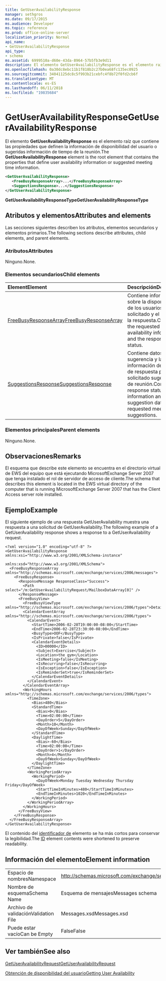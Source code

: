 ```yaml
---
title: GetUserAvailabilityResponse
manager: sethgros
ms.date: 09/17/2015
ms.audience: Developer
ms.topic: reference
ms.prod: office-online-server
localization_priority: Normal
api_name:
- GetUserAvailabilityResponse
api_type:
- schema
ms.assetid: 6999510a-d60e-43da-8964-57b5fb3e9d11
description: El elemento GetUserAvailabilityResponse es el elemento raíz que contiene las propiedades que definen la información de disponibilidad del usuario o sugeridas información de tiempo de la reunión.
ms.openlocfilehash: 0a30dc8ebc11b1f818b2c27b0ea68fc135ec0925
ms.sourcegitcommit: 34041125dc8c5f993b21cebfc4f8b72f0fd2cb6f
ms.translationtype: MT
ms.contentlocale: es-ES
ms.lasthandoff: 06/11/2018
ms.locfileid: "19835684"
---
```

# <a name="getuseravailabilityresponse"></a><span data-ttu-id="9d665-103">GetUserAvailabilityResponse</span><span class="sxs-lookup"><span data-stu-id="9d665-103">GetUserAvailabilityResponse</span></span>

<span data-ttu-id="9d665-104">El elemento **GetUserAvailabilityResponse** es el elemento raíz que contiene las propiedades que definen la información de disponibilidad del usuario o sugeridas información de tiempo de la reunión.</span><span class="sxs-lookup"><span data-stu-id="9d665-104">The **GetUserAvailabilityResponse** element is the root element that contains the properties that define user availability information or suggested meeting time information.</span></span> 
  
```xml
<GetUserAvailabilityResponse>
   <FreeBusyResponseArray>...</FreeBusyResponseArray>
   <SuggestionsResponse>...</SuggestionsResponse>
</GetUserAvailabilityResponse>
```

 <span data-ttu-id="9d665-105">**GetUserAvailabilityResponseType**</span><span class="sxs-lookup"><span data-stu-id="9d665-105">**GetUserAvailabilityResponseType**</span></span>
## <a name="attributes-and-elements"></a><span data-ttu-id="9d665-106">Atributos y elementos</span><span class="sxs-lookup"><span data-stu-id="9d665-106">Attributes and elements</span></span>

<span data-ttu-id="9d665-107">Las secciones siguientes describen los atributos, elementos secundarios y elementos primarios.</span><span class="sxs-lookup"><span data-stu-id="9d665-107">The following sections describe attributes, child elements, and parent elements.</span></span>
  
### <a name="attributes"></a><span data-ttu-id="9d665-108">Atributos</span><span class="sxs-lookup"><span data-stu-id="9d665-108">Attributes</span></span>

<span data-ttu-id="9d665-109">Ninguno.</span><span class="sxs-lookup"><span data-stu-id="9d665-109">None.</span></span>
  
### <a name="child-elements"></a><span data-ttu-id="9d665-110">Elementos secundarios</span><span class="sxs-lookup"><span data-stu-id="9d665-110">Child elements</span></span>

|<span data-ttu-id="9d665-111">**Element**</span><span class="sxs-lookup"><span data-stu-id="9d665-111">**Element**</span></span>|<span data-ttu-id="9d665-112">**Descripción**</span><span class="sxs-lookup"><span data-stu-id="9d665-112">**Description**</span></span>|
|:-----|:-----|
|[<span data-ttu-id="9d665-113">FreeBusyResponseArray</span><span class="sxs-lookup"><span data-stu-id="9d665-113">FreeBusyResponseArray</span></span>](freebusyresponsearray.md) <br/> |<span data-ttu-id="9d665-114">Contiene información sobre la disponibilidad de los usuarios solicitado y el estado de la respuesta.</span><span class="sxs-lookup"><span data-stu-id="9d665-114">Contains the requested users' availability information and the response status.</span></span>  <br/> |
|[<span data-ttu-id="9d665-115">SuggestionsResponse</span><span class="sxs-lookup"><span data-stu-id="9d665-115">SuggestionsResponse</span></span>](suggestionsresponse.md) <br/> |<span data-ttu-id="9d665-116">Contiene datos de sugerencia y la información de estado de respuesta para solicitado sugerencias de reunión.</span><span class="sxs-lookup"><span data-stu-id="9d665-116">Contains response status information and suggestion data for requested meeting suggestions.</span></span>  <br/> |
   
### <a name="parent-elements"></a><span data-ttu-id="9d665-117">Elementos principales</span><span class="sxs-lookup"><span data-stu-id="9d665-117">Parent elements</span></span>

<span data-ttu-id="9d665-118">Ninguno.</span><span class="sxs-lookup"><span data-stu-id="9d665-118">None.</span></span>
  
## <a name="remarks"></a><span data-ttu-id="9d665-119">Observaciones</span><span class="sxs-lookup"><span data-stu-id="9d665-119">Remarks</span></span>

<span data-ttu-id="9d665-120">El esquema que describe este elemento se encuentra en el directorio virtual de EWS del equipo que está ejecutando MicrosoftExchange Server 2007 que tenga instalado el rol de servidor de acceso de cliente.</span><span class="sxs-lookup"><span data-stu-id="9d665-120">The schema that describes this element is located in the EWS virtual directory of the computer that is running MicrosoftExchange Server 2007 that has the Client Access server role installed.</span></span>
  
## <a name="example"></a><span data-ttu-id="9d665-121">Ejemplo</span><span class="sxs-lookup"><span data-stu-id="9d665-121">Example</span></span>

<span data-ttu-id="9d665-122">El siguiente ejemplo de una respuesta GetUserAvailability muestra una respuesta a una solicitud de GetUserAvailability.</span><span class="sxs-lookup"><span data-stu-id="9d665-122">The following example of a GetUserAvailability response shows a response to a GetUserAvailability request.</span></span>
  
```
<?xml version="1.0" encoding="utf-8" ?>
<GetUserAvailabilityResponse xmlns:xsi="http://www.w3.org/2001/XMLSchema-instance"
                             xmlns:xsd="http://www.w3.org/2001/XMLSchema">
  <FreeBusyResponseArray xmlns="http://schemas.microsoft.com/exchange/services/2006/messages">
    <FreeBusyResponse>
      <ResponseMessage ResponseClass="Success">
        <Path select="/m:GetUserAvailabilityRequest/MailboxDataArray[0]" />
      </ResponseMessage>
      <FreeBusyView>
        <FreeBusyViewType xmlns="http://schemas.microsoft.com/exchange/services/2006/types">Detailed</FreeBusyViewType>
        <CalendarEventArray xmlns="http://schemas.microsoft.com/exchange/services/2006/types">
          <CalendarEvent>
            <StartTime>2006-02-28T19:00:00-08:00</StartTime>
            <EndTime>2006-02-28T23:30:00-08:00</EndTime>
            <BusyType>OOF</BusyType>
            <IsPrivate>false</IsPrivate>
            <CalendarEventDetails>
              <ID>00000</ID>
              <Subject>Exercise</Subject>
              <Location>the gym</Location>
              <IsMeeting>false</IsMeeting>
              <IsRecurring>false</IsRecurring>
              <IsException>false</IsException>
              <IsReminderSet>true</IsReminderSet>
            </CalendarEventDetails>
          </CalendarEvent>
        </CalendarEventArray>
        <WorkingHours xmlns="http://schemas.microsoft.com/exchange/services/2006/types">
          <TimeZone>
            <Bias>480</Bias>
            <StandardTime>
              <Bias>0</Bias>
              <Time>02:00:00</Time>
              <DayOrder>5</DayOrder>
              <Month>10</Month>
              <DayOfWeek>Sunday</DayOfWeek>
            </StandardTime>
            <DaylightTime>
              <Bias>-60</Bias>
              <Time>02:00:00</Time>
              <DayOrder>1</DayOrder>
              <Month>4</Month>
              <DayOfWeek>Sunday</DayOfWeek>
            </DaylightTime>
          </TimeZone>
          <WorkingPeriodArray>
            <WorkingPeriod>
              <DayOfWeek>Monday Tuesday Wednesday Thursday Friday</DayOfWeek>
              <StartTimeInMinutes>480</StartTimeInMinutes>
              <EndTimeInMinutes>1020</EndTimeInMinutes>
            </WorkingPeriod>
          </WorkingPeriodArray>
        </WorkingHours>
      </FreeBusyView>
    </FreeBusyResponse>
  </FreeBusyResponseArray>
</GetUserAvailabilityResponse>
```

<span data-ttu-id="9d665-123">El contenido del [identificador de](id.md) elemento se ha más cortos para conservar la legibilidad.</span><span class="sxs-lookup"><span data-stu-id="9d665-123">The [ID](id.md) element contents were shortened to preserve readability.</span></span> 
  
## <a name="element-information"></a><span data-ttu-id="9d665-124">Información del elemento</span><span class="sxs-lookup"><span data-stu-id="9d665-124">Element information</span></span>

|||
|:-----|:-----|
|<span data-ttu-id="9d665-125">Espacio de nombres</span><span class="sxs-lookup"><span data-stu-id="9d665-125">Namespace</span></span>  <br/> |http://schemas.microsoft.com/exchange/services/2006/messages  <br/> |
|<span data-ttu-id="9d665-126">Nombre de esquema</span><span class="sxs-lookup"><span data-stu-id="9d665-126">Schema Name</span></span>  <br/> |<span data-ttu-id="9d665-127">Esquema de mensajes</span><span class="sxs-lookup"><span data-stu-id="9d665-127">Messages schema</span></span>  <br/> |
|<span data-ttu-id="9d665-128">Archivo de validación</span><span class="sxs-lookup"><span data-stu-id="9d665-128">Validation File</span></span>  <br/> |<span data-ttu-id="9d665-129">Messages.xsd</span><span class="sxs-lookup"><span data-stu-id="9d665-129">Messages.xsd</span></span>  <br/> |
|<span data-ttu-id="9d665-130">Puede estar vacío</span><span class="sxs-lookup"><span data-stu-id="9d665-130">Can be Empty</span></span>  <br/> |<span data-ttu-id="9d665-131">False</span><span class="sxs-lookup"><span data-stu-id="9d665-131">False</span></span>  <br/> |
   
## <a name="see-also"></a><span data-ttu-id="9d665-132">Ver también</span><span class="sxs-lookup"><span data-stu-id="9d665-132">See also</span></span>



[<span data-ttu-id="9d665-133">GetUserAvailabilityRequest</span><span class="sxs-lookup"><span data-stu-id="9d665-133">GetUserAvailabilityRequest</span></span>](getuseravailabilityrequest.md)


[<span data-ttu-id="9d665-134">Obtención de disponibilidad del usuario</span><span class="sxs-lookup"><span data-stu-id="9d665-134">Getting User Availability</span></span>](http://msdn.microsoft.com/library/d4133fcb-9b0f-4e6b-aadf-a389da83516a%28Office.15%29.aspx)

